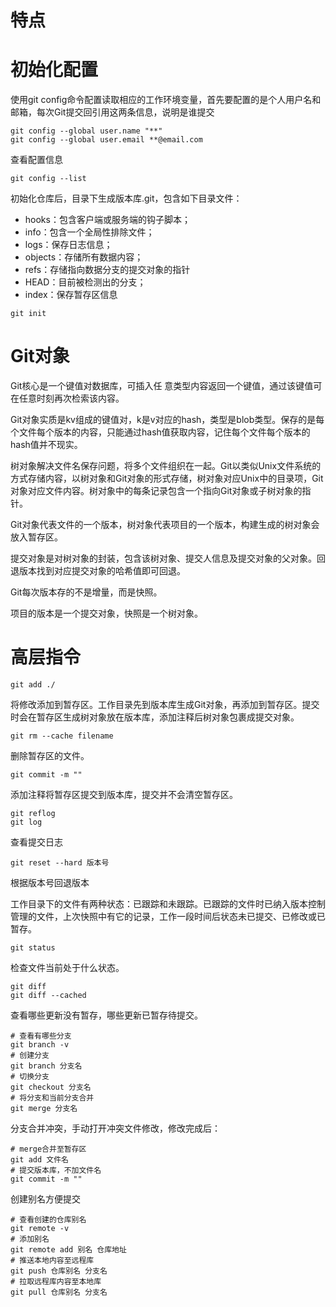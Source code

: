 # 特点



# 初始化配置

使用git config命令配置读取相应的工作环境变量，首先要配置的是个人用户名和邮箱，每次Git提交回引用这两条信息，说明是谁提交

```shell
git config --global user.name "**"
git config --global user.email **@email.com
```

查看配置信息

```shell
git config --list
```

初始化仓库后，目录下生成版本库.git，包含如下目录文件：

- hooks：包含客户端或服务端的钩子脚本；
- info：包含一个全局性排除文件；
- logs：保存日志信息；
- objects：存储所有数据内容；
- refs：存储指向数据分支的提交对象的指针
- HEAD：目前被检测出的分支；
- index：保存暂存区信息

```shell
git init
```

# Git对象

Git核心是一个键值对数据库，可插入任 意类型内容返回一个键值，通过该键值可在任意时刻再次检索该内容。

Git对象实质是kv组成的键值对，k是v对应的hash，类型是blob类型。保存的是每个文件每个版本的内容，只能通过hash值获取内容，记住每个文件每个版本的hash值并不现实。

树对象解决文件名保存问题，将多个文件组织在一起。Git以类似Unix文件系统的方式存储内容，以树对象和Git对象的形式存储，树对象对应Unix中的目录项，Git对象对应文件内容。树对象中的每条记录包含一个指向Git对象或子树对象的指针。

Git对象代表文件的一个版本，树对象代表项目的一个版本，构建生成的树对象会放入暂存区。

提交对象是对树对象的封装，包含该树对象、提交人信息及提交对象的父对象。回退版本找到对应提交对象的哈希值即可回退。

Git每次版本存的不是增量，而是快照。

项目的版本是一个提交对象，快照是一个树对象。

# 高层指令

```shell
git add ./
```

将修改添加到暂存区。工作目录先到版本库生成Git对象，再添加到暂存区。提交时会在暂存区生成树对象放在版本库，添加注释后树对象包裹成提交对象。

```shell
git rm --cache filename
```

删除暂存区的文件。

```shell
git commit -m ""
```

添加注释将暂存区提交到版本库，提交并不会清空暂存区。

```shell
git reflog
git log
```

查看提交日志

```shell
git reset --hard 版本号
```

根据版本号回退版本

工作目录下的文件有两种状态：已跟踪和未跟踪。已跟踪的文件时已纳入版本控制管理的文件，上次快照中有它的记录，工作一段时间后状态未已提交、已修改或已暂存。

```shell
git status
```

检查文件当前处于什么状态。

```shell
git diff
git diff --cached
```

查看哪些更新没有暂存，哪些更新已暂存待提交。

```shell
# 查看有哪些分支
git branch -v
# 创建分支
git branch 分支名
# 切换分支
git checkout 分支名
# 将分支和当前分支合并
git merge 分支名
```

分支合并冲突，手动打开冲突文件修改，修改完成后：

```shell
# merge合并至暂存区
git add 文件名
# 提交版本库，不加文件名
git commit -m ""
```

创建别名方便提交

```shell
# 查看创建的仓库别名
git remote -v
# 添加别名
git remote add 别名 仓库地址
# 推送本地内容至远程库
git push 仓库别名 分支名
# 拉取远程库内容至本地库
git pull 仓库别名 分支名
```

